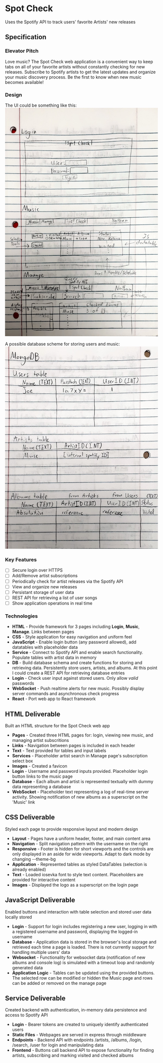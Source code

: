 # Spot Check
Uses the Spotify API to track users' favorite Artists' new releases

## Specification

### Elevator Pitch
Love music? The Spot Check web application is a convenient way to keep
tabs on all of your favorite artists without constantly checking for new releases.
Subscribe to Spotify artists to get the latest updates and organize your music
discovery process. Be the first to know when new music becomes available!

### Design

The UI could be something like this:
![Mockup of the three main webpages](assets/design1.jpg)

A possible database scheme for storing users and music:
![Details for implementing Users, Artists, and Albums tables](assets/design2.jpg)

### Key Features

- [ ] Secure login over HTTPS
- [ ] Add/Remove artist subscriptions
- [ ] Periodically check for artist releases via the Spotify API
- [ ] View and organize new releases
- [ ] Persistant storage of user data
- [ ] REST API for retrieving a list of user songs
- [ ] Show application operations in real time

### Technologies

- **HTML** - Provide framework for 3 pages including **Login**, **Music**, **Manage**. Links between pages
- **CSS** - Style application for easy navigation and uniform feel
- **JavaScript** - Enable login button (any password allowed), add datatables with placeholder data
- **Service** - Connect to Spotify API and enable search functionality. Populate tables with artist data in memory
- **DB** - Build database schema and create functions for storing and retrieving data. Persistently store users, artists, and albums. At this point I could create a REST API for retrieving database entries
- **Login** - Check user input against stored users. Only allow *valid* passwords
- **WebSocket** - Push realtime alerts for new music. Possibly display server commands and asynchronous check progress
- **React** - Port web app to React framework

## HTML Deliverable

Built an HTML structure for the Spot Check web app

- **Pages** - Created three HTML pages for: login, viewing new music, and managing artist subscritions
- **Links** - Navigation between pages is included in each header
- **Text** - Text provided for tables and input labels
- **Services** - Placeholder artist search in Manage page's subscription select box
- **Images** - Created a favicon
- **Login** - Username and password inputs provided. Placeholder login button links to the music page
- **Database** - Each album and artist is represented textually with dummy data representing a database
- **WebSocket** - Placeholder text representing a log of real-time server activity. Showing notification of new albums as a superscript on the 'Music' link

## CSS Deliverable

Styled each page to provide responsive layout and modern design

- **Layout** - Pages have a uniform header, footer, and main content area
- **Navigation** - Split navigation pattern with the username on the right
- **Responsive** - Footer is hidden for short viewports and the controls are only displayed in an aside for wide viewports. Adapt to dark mode by changing --theme-bg
- **Application** - Represented tables as styled DataTables (selection is already enabled)
- **Text** - Loaded iosevka font to style text content. Placeholders are provided for interactive content
- **Images** - Displayed the logo as a superscript on the login page

## JavaScript Deliverable

Enabled buttons and interaction with table selection and stored user data locally stored

- **Login** - Support for login includes registering a new user, logging in with a registered username and password, displaying the logged-in username
- **Database** - Application data is stored in the browser's local storage and retrieved each time a page is loaded. There is not currently support for handling multiple users' data
- **Websocket** - Functionality for websocket data (notification of new albums and console log) is simulated with a timeout loop and randomly generated data
- **Application Logic** - Tables can be updated using the provided buttons. The selected row can be modified or hidden the Music page and rows can be added or removed on the manage page

## Service Deliverable

Created backend with authentication, in-memory data persistence and access to Spotify API

- **Login** - Bearer tokens are created to uniquely identify authenticated users
- **Static Files** - Webpages are served in express through middleware
- **Endpoints** - Backend API with endpoints /artists, /albums, /login, /search, /user for login and manipulating data
- **Frontend** - Buttons call backend API to expose functionality for finding artists, subscribing and marking visited and checked albums

